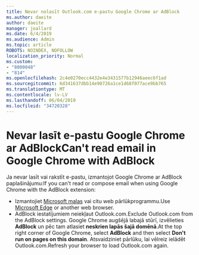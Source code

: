 ```yaml
---
title: Nevar nolasīt Outlook.com e-pastu Google Chrome ar AdBlock
ms.author: daeite
author: daeite
manager: joallard
ms.date: 6/4/2019
ms.audience: Admin
ms.topic: article
ROBOTS: NOINDEX, NOFOLLOW
localization_priority: Normal
ms.custom:
- "8000048"
- "814"
ms.openlocfilehash: 2c4e0270ecc4432e4e3431577b12946aeec6f1ad
ms.sourcegitcommit: 6d341637dbb14e90726a1ce1d68f077ace9bb765
ms.translationtype: MT
ms.contentlocale: lv-LV
ms.lasthandoff: 06/04/2019
ms.locfileid: "34720328"
---
```

# <a name="cant-read-email-in-google-chrome-with-adblock"></a><span data-ttu-id="b3c62-102">Nevar lasīt e-pastu Google Chrome ar AdBlock</span><span class="sxs-lookup"><span data-stu-id="b3c62-102">Can't read email in Google Chrome with AdBlock</span></span>

<span data-ttu-id="b3c62-103">Ja nevar lasīt vai rakstīt e-pastu, izmantojot Google Chrome ar AdBlock paplašinājumu:</span><span class="sxs-lookup"><span data-stu-id="b3c62-103">If you can't read or compose email when using Google Chrome with the AdBlock extension:</span></span>

- <span data-ttu-id="b3c62-104">Izmantojiet [Microsoft malas](https://go.microsoft.com/fwlink/p/?linkid=2001503&amp;clcid=0x409) vai citu web pārlūkprogrammu.</span><span class="sxs-lookup"><span data-stu-id="b3c62-104">Use [Microsoft Edge](https://go.microsoft.com/fwlink/p/?linkid=2001503&amp;clcid=0x409) or another web browser.</span></span>
- <span data-ttu-id="b3c62-105">AdBlock iestatījumiem neiekļaut Outlook.com.</span><span class="sxs-lookup"><span data-stu-id="b3c62-105">Exclude Outlook.com from the AdBlock settings.</span></span> <span data-ttu-id="b3c62-106">Google Chrome augšējā labajā stūrī, izvēlieties **AdBlock** un pēc tam atlasiet **neskrien lapās šajā domēnā**.</span><span class="sxs-lookup"><span data-stu-id="b3c62-106">At the top right corner of Google Chrome, select **AdBlock** and then select **Don't run on pages on this domain**.</span></span> <span data-ttu-id="b3c62-107">Atsvaidziniet pārlūku, lai vēlreiz ielādēt Outlook.com.</span><span class="sxs-lookup"><span data-stu-id="b3c62-107">Refresh your browser to load Outlook.com again.</span></span>